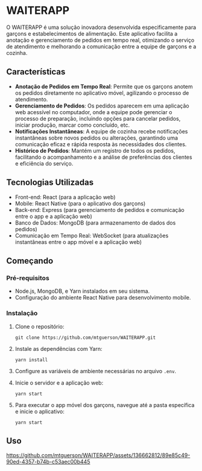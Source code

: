 
# WAITERAPP

O WAITERAPP é uma solução inovadora desenvolvida especificamente para garçons e estabelecimentos de alimentação. Este aplicativo facilita a anotação e gerenciamento de pedidos em tempo real, otimizando o serviço de atendimento e melhorando a comunicação entre a equipe de garçons e a cozinha.

## Características

- **Anotação de Pedidos em Tempo Real**: Permite que os garçons anotem os pedidos diretamente no aplicativo móvel, agilizando o processo de atendimento.
- **Gerenciamento de Pedidos**: Os pedidos aparecem em uma aplicação web acessível no computador, onde a equipe pode gerenciar o processo de preparação, incluindo opções para cancelar pedidos, iniciar produção, marcar como concluído, etc.
- **Notificações Instantâneas**: A equipe de cozinha recebe notificações instantâneas sobre novos pedidos ou alterações, garantindo uma comunicação eficaz e rápida resposta às necessidades dos clientes.
- **Histórico de Pedidos**: Mantém um registro de todos os pedidos, facilitando o acompanhamento e a análise de preferências dos clientes e eficiência do serviço.

## Tecnologias Utilizadas

- Front-end: React (para a aplicação web)
- Mobile: React Native (para o aplicativo dos garçons)
- Back-end: Express (para gerenciamento de pedidos e comunicação entre o app e a aplicação web)
- Banco de Dados: MongoDB (para armazenamento de dados dos pedidos)
- Comunicação em Tempo Real: WebSocket (para atualizações instantâneas entre o app móvel e a aplicação web)

## Começando

### Pré-requisitos

- Node.js, MongoDB, e Yarn instalados em seu sistema.
- Configuração do ambiente React Native para desenvolvimento mobile.

### Instalação

1. Clone o repositório:
   ```
   git clone https://github.com/mtguerson/WAITERAPP.git
   ```
2. Instale as dependências com Yarn:
   ```
   yarn install
   ```
3. Configure as variáveis de ambiente necessárias no arquivo `.env`.

4. Inicie o servidor e a aplicação web:
   ```
   yarn start
   ```
5. Para executar o app móvel dos garçons, navegue até a pasta específica e inicie o aplicativo:
   ```
   yarn start
   ```

## Uso

https://github.com/mtguerson/WAITERAPP/assets/136662812/89e85c49-90ed-4357-b74b-c53aec00b445
